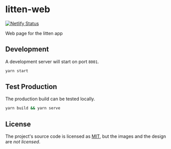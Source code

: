 # litten-web

[![Netlify Status][netlifybadge]][netlifydeploys]

Web page for the litten app

## Development

A development server will start on port `8001`.

```sh
yarn start
```

## Test Production

The production build can be tested locally.

```sh
yarn build && yarn serve
```

## License

The project's source code is licensed as [MIT](./LICENSE), but the images and
the design are _not licensed_.

<!-- References -->

[netlifybadge]: https://api.netlify.com/api/v1/badges/f6df164d-8673-49e3-9e30-586060f27ef9/deploy-status
[netlifydeploys]: https://app.netlify.com/sites/litten/deploys
